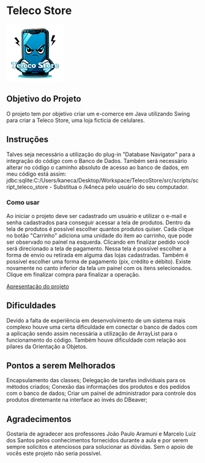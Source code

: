 # Teleco Store

![Logo](https://github.com/k4neca/Trabalho-final-de-LP-POO/blob/main/src/Imagens/telecoStore.png)

## Objetivo do Projeto

O projeto tem por objetivo criar um e-comerce em Java utilizando Swing para criar a Teleco Store, uma loja ficticia de celulares.

## Instruções

Talves seja necessário a utilização do plug-in "Database Navigator" para a integração do código com o Banco de Dados.
Também será necessário alterar no código o caminho absoluto de acesso ao banco de dados, em meu código está assim: 
jdbc:sqlite:C:/Users/kaneca/Desktop/Workspace/TelecoStore/src/scripts/script_teleco_store - Substitua o /k4neca pelo usuário do seu computador.

### Como usar

Ao iniciar o projeto deve ser cadastrado um usuário e utilizar o e-mail e senha cadastrados para conseguir acessar a tela de produtos. Dentro da tela de produtos é possível escolher quantos produtos quiser.
Cada clique no botão "Carrinho" adiciona uma unidade do item ao carrinho, que pode ser observado no paínel na esquerda.
Clicando em finalizar pedido você será direcionado a tela de pagamento. Nessa tela é possível escolher a forma de envio ou retirada em alguma das lojas cadastradas. Também é possível escolher uma forma de pagamento (pix, crédito e débito).
Existe novamente no canto inferior da tela um paínel com os itens selecionados.
Clique em finalizar compra para finalizar a operação.

[Apresentação do projeto](https://youtu.be/SFZeWPrh_go?si=lGZasqkgO-Jx_EBX)

## Dificuldades

Devido a falta de experiência em desenvolvimento de um sistema mais complexo houve uma certa dificuldade em conectar o banco de dados com a aplicação sendo assim necessária a utilização de ArrayList para o funcionamento do código.
Também houve dificuldade com relação aos pilares da Orientação a Objetos.

## Pontos a serem Melhorados

Encapsulamento das classes;
Delegação de tarefas individuais para os métodos criados;
Conexão das informações dos produtos e dos pedidos com o banco de dados;
Criar um paínel de administrador para controle dos produtos diretemante na interface ao invés do DBeaver;

## Agradecimentos

Gostaria de agradecer aos professores João Paulo Aramuni e Marcelo Luiz dos Santos pelos conhecimentos fornecidos durante a aula e por serem sempre solicitos e atenciosos para solucionar as dúvidas.
Sem o apoio de vocês este projeto não seria possível.
